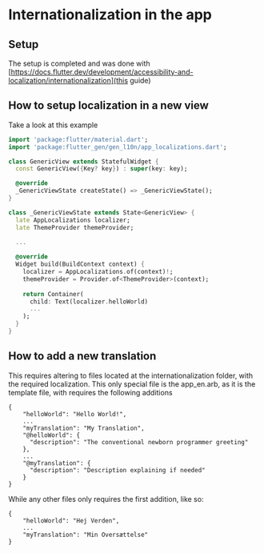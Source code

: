# Internationalization in the app

## Setup

The setup is completed and was done with [https://docs.flutter.dev/development/accessibility-and-localization/internationalization](this guide)

## How to setup localization in a new view
Take a look at this example

```dart
import 'package:flutter/material.dart';
import 'package:flutter_gen/gen_l10n/app_localizations.dart';

class GenericView extends StatefulWidget {
  const GenericView({Key? key}) : super(key: key);

  @override
  _GenericViewState createState() => _GenericViewState();
}

class _GenericViewState extends State<GenericView> {
  late AppLocalizations localizer;
  late ThemeProvider themeProvider;
  
  ...

  @override
  Widget build(BuildContext context) {
    localizer = AppLocalizations.of(context)!;    
    themeProvider = Provider.of<ThemeProvider>(context);
    
    return Container(
      child: Text(localizer.helloWorld)
      ...
    );
  }
}
```

## How to add a new translation
This requires altering to files located at the internationalization folder, with the required localization. This only special file is the app_en.arb, as it is the template file, with requires the following additions

```arb
{
    "helloWorld": "Hello World!",
    ...
    "myTranslation": "My Translation",
    "@helloWorld": {
      "description": "The conventional newborn programmer greeting"
    },
    ...
    "@myTranslation": {
      "description": "Description explaining if needed"
    }
}
```
While any other files only requires the first addition, like so:

```arb
{
    "helloWorld": "Hej Verden",
    ...
    "myTranslation": "Min Oversættelse"
}
```
